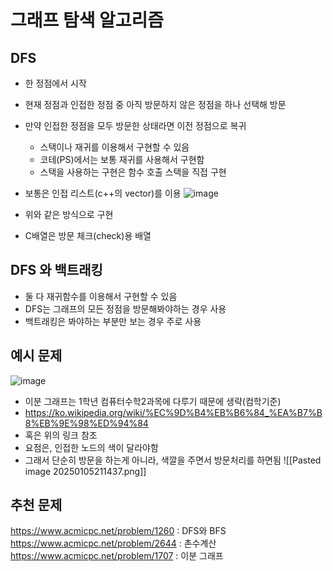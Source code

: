 # 그래프 탐색 알고리즘

## DFS

- 한 정점에서 시작
- 현재 정점과 인접한 정점 중 아직 방문하지 않은 정점을 하나 선택해 방문
- 만약 인접한 정점을 모두 방문한 상태라면 이전 정점으로 복귀
  - 스택이나 재귀를 이용해서 구현할 수 있음
  - 코테(PS)에서는 보통 재귀를 사용해서 구현함
  - 스택을 사용하는 구현은 함수 호출 스택을 직접 구현
- 보통은 인접 리스트(c++의 vector)를 이용
  ![image](https://github.com/user-attachments/assets/c148ba70-dfcd-45ba-89bd-8a5513d56b4e)

- 위와 같은 방식으로 구현
- C배열은 방문 체크(check)용 배열

## DFS 와 백트래킹

- 둘 다 재귀함수를 이용해서 구현할 수 있음
- DFS는 그래프의 모든 정점을 방문해봐야하는 경우 사용
- 백트래킹은 봐야하는 부분만 보는 경우 주로 사용

## 예시 문제

![image](https://github.com/user-attachments/assets/a1753b84-5aed-4638-b4b7-5928f7e11360)

- 이분 그래프는 1학년 컴퓨터수학2과목에 다루기 때문에 생략(컴학기준)
- https://ko.wikipedia.org/wiki/%EC%9D%B4%EB%B6%84_%EA%B7%B8%EB%9E%98%ED%94%84
- 혹은 위의 링크 참조
- 요점은, 인접한 노드의 색이 달라야함
- 그래서 단순히 방문을 하는게 아니라, 색깔을 주면서 방문처리를 하면됨
  ![[Pasted image 20250105211437.png]]

## 추천 문제

https://www.acmicpc.net/problem/1260 : DFS와 BFS
https://www.acmicpc.net/problem/2644 : 촌수계산
https://www.acmicpc.net/problem/1707 : 이분 그래프
